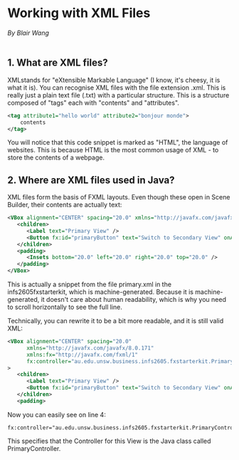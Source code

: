 # Working with XML Files

_By Blair Wang_
<br /><br />


## 1. What are XML files?

XMLstands for "eXtensible Markable Language" (I know, it's cheesy, it is what it is). You can recognise XML files with the file extension .xml. This is really just a plain text file (.txt) with a particular structure. This is a structure composed of "tags" each with "contents" and "attributes".

```xml
<tag attribute1="hello world" attribute2="bonjour monde">
    contents
</tag>
```

You will notice that this code snippet is marked as "HTML", the language of websites. This is because HTML is the most common usage of XML - to store the contents of a webpage.


## 2. Where are XML files used in Java?

XML files form the basis of FXML layouts. Even though these open in Scene Builder, their contents are actually text:

```xml
<VBox alignment="CENTER" spacing="20.0" xmlns="http://javafx.com/javafx/8.0.171" xmlns:fx="http://javafx.com/fxml/1" fx:controller="au.edu.unsw.business.infs2605.fxstarterkit.PrimaryController">
   <children>
      <Label text="Primary View" />
      <Button fx:id="primaryButton" text="Switch to Secondary View" onAction="#switchToSecondary"/>
   </children>
   <padding>
      <Insets bottom="20.0" left="20.0" right="20.0" top="20.0" />
   </padding>
</VBox>
```

This is actually a snippet from the file primary.xml in the infs2605fxstarterkit, which is machine-generated. Because it is machine-generated, it doesn't care about human readability, which is why you need to scroll horizontally to see the full line.

Technically, you can rewrite it to be a bit more readable, and it is still valid XML:

```xml
<VBox alignment="CENTER" spacing="20.0"
	  xmlns="http://javafx.com/javafx/8.0.171"
	  xmlns:fx="http://javafx.com/fxml/1"
	  fx:controller="au.edu.unsw.business.infs2605.fxstarterkit.PrimaryController"
>
   <children>
      <Label text="Primary View" />
      <Button fx:id="primaryButton" text="Switch to Secondary View" onAction="#switchToSecondary"/>
   </children>
   <padding>
```

Now you can easily see on line 4:

```
fx:controller="au.edu.unsw.business.infs2605.fxstarterkit.PrimaryController"
```

This specifies that the Controller for this View is the Java class called PrimaryController.